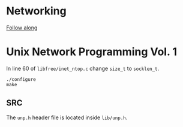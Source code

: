 # Networking

[Follow along](https://docs.google.com/document/d/1QGf1ypBw710YubjAPv_oLEptJILNSxbcQBJwu-h9ArE/edit?usp=sharing)


# Unix Network Programming Vol. 1

In line 60 of `libfree/inet_ntop.c` change `size_t` to `socklen_t`.

```
./configure
make
```

## SRC
The `unp.h` header file is located inside `lib/unp.h`.
